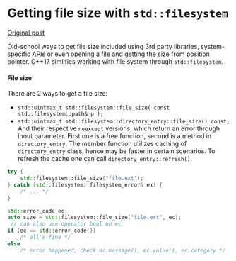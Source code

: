 # Getting file size with `std::filesystem`

[Original post](https://www.bfilipek.com/2019/01/filesize.html)

Old-school ways to get file size included using 3rd party libraries, system-specific APIs or even opening a file and getting the size from position pointer. C++17 simlifies working with file system through `std::filesystem`.

#### File size
There are 2 ways to get a file size:
- `std::uintmax_t std::filesystem::file_size( const std::filesystem::path& p );`
- `std::uintmax_t std::filesystem::directory_entry::file_size() const;`
And their respective `noexcept` versions, which return an error through inout parameter. First one is a free function, second is a method in `directory_entry`.
The member function utilizes caching of `directory_entry` class, hence may be faster in certain scenarios. To refresh the cache one can call `directory_entry::refresh()`.



```cpp
try {
	std::filesystem::file_size("file.ext");
} catch (std::filesystem::filesystem_error& ex) {
	/* ... */
}

std::error_code ec;
auto size = std::filesystem::file_size("file.ext", ec);
 // can also use operator bool on ec
if (ec == std::error_code{})
	/* all's fine */
else
	/* error happened, check ec.message(), ec.value(), ec.category */
```